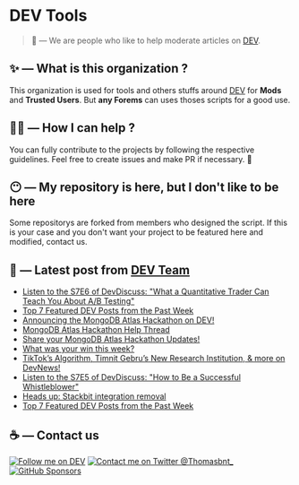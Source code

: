 # DEV Tools

> 🔧 — We are people who like to help moderate articles on [DEV](https://dev.to).

## ✨ — What is this organization ?

This organization is used for tools and others stuffs around [DEV](https://dev.to) for **Mods** and **Trusted Users**. But __any Forems__ can uses thoses scripts for a good use.


## 💪🏼 — How I can help ?

You can fully contribute to the projects by following the respective guidelines. Feel free to create issues and make PR if necessary. 🎉

## 😶 — My repository is here, but I don't like to be here

Some repositorys are forked from members who designed the script. If this is your case and you don't want your project to be featured here and modified, contact us.

## 📝 — Latest post from [DEV Team](https://dev.to/devteam)

<!-- BLOG-POST-LIST:START -->
- [Listen to the S7E6 of DevDiscuss: &quot;What a Quantitative Trader Can Teach You About A/B Testing&quot;](https://dev.to/devteam/listen-to-the-s7e6-of-devdiscuss-what-a-quantitative-trader-can-teach-you-about-ab-testing-43e8)
- [Top 7 Featured DEV Posts from the Past Week](https://dev.to/devteam/top-7-featured-dev-posts-from-the-past-week-1lpg)
- [Announcing the MongoDB Atlas Hackathon on DEV!](https://dev.to/devteam/announcing-the-mongodb-atlas-hackathon-on-dev-4b6m)
- [MongoDB Atlas Hackathon Help Thread](https://dev.to/devteam/mongodb-atlas-hackathon-help-thread-3g3a)
- [Share your MongoDB Atlas Hackathon Updates!](https://dev.to/devteam/share-your-mongodb-atlas-hackathon-updates-5g4k)
- [What was your win this week?](https://dev.to/devteam/what-was-your-win-this-week-fhe)
- [TikTok’s Algorithm, Timnit Gebru’s New Research Institution, &amp; more on DevNews!](https://dev.to/devteam/tiktoks-algorithm-timnit-gebrus-new-research-institution-and-more-more-on-devnews-3447)
- [Listen to the S7E5 of DevDiscuss: &quot;How to Be a Successful Whistleblower&quot;](https://dev.to/devteam/listen-to-the-s7e5-of-devdiscuss-how-to-be-a-successful-whistleblower-34jc)
- [Heads up: Stackbit integration removal](https://dev.to/devteam/heads-up-stackbit-integration-removal-2m11)
- [Top 7 Featured DEV Posts from the Past Week](https://dev.to/devteam/top-7-featured-dev-posts-from-the-past-week-4c7j)
<!-- BLOG-POST-LIST:END -->


## ☕ — Contact us

[![Follow me on DEV](https://img.shields.io/badge/dev.to-%2308090A.svg?&style=for-the-badge&logo=dev.to&logoColor=white&alt=devto)](https://dev.to/thomasbnt)
[![Contact me on Twitter @Thomasbnt_](https://img.shields.io/badge/Contact%20me%20on%20Twitter-%231DA1F2.svg?&style=for-the-badge&logo=twitter&logoColor=white&alt=twitter)](https://twitter.com/messages/1142357270-1142357270?text=Hello,%20I%20contact%20you%20from%20devtotools%20&recipient_id=1142357270) [![GitHub Sponsors](https://img.shields.io/badge/Sponsor%20me-%23EA54AE.svg?&style=for-the-badge&logo=github-sponsors&logoColor=white)](https://github.com/sponsors/thomasbnt)


